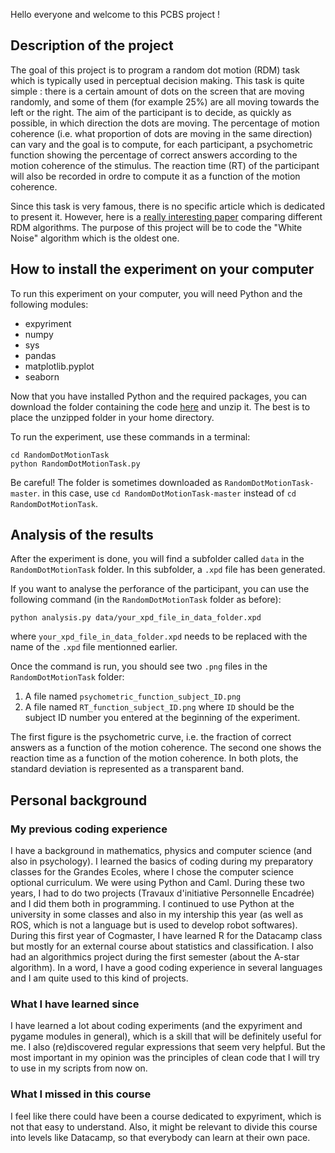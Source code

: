 Hello everyone and welcome to this PCBS project !

## Description of the project

The goal of this project is to program a random dot motion (RDM) task which is typically used in perceptual decision making.
This task is quite simple : there is a certain amount of dots on the screen that are moving randomly, and some of them (for example 25%) are all moving towards the left or the right. The aim of the participant is to decide, as quickly as possible, in which direction the dots are moving. 
The percentage of motion coherence (i.e. what proportion of dots are moving in the same direction) can vary and the goal is to compute, for each participant, a psychometric function showing the percentage of correct answers according to the motion coherence of the stimulus.
The reaction time (RT) of the participant will also be recorded in ordre to compute it as a function of the motion coherence. 

Since this task is very famous, there is no specific article which is dedicated to present it. However, here is a [really interesting paper](https://www.sciencedirect.com/science/article/pii/S004269890900100X) comparing different RDM algorithms. The purpose of this project will be to code the "White Noise" algorithm which is the oldest one.

## How to install the experiment on your computer

To run this experiment on your computer, you will need Python and the following modules:
* expyriment
* numpy
* sys
* pandas
* matplotlib.pyplot
* seaborn

Now that you have installed Python and the required packages, you can download the folder containing the code [here](http://github.com/julianemailly/RandomDotMotionTask/archive/refs/heads/master.zip) and unzip it. The best is to place the unzipped folder in your home directory.

To run the experiment, use these commands in a terminal:

```
cd RandomDotMotionTask
python RandomDotMotionTask.py
```

Be careful! The folder is sometimes downloaded as `RandomDotMotionTask-master`. in this case, use `cd RandomDotMotionTask-master` instead of `cd RandomDotMotionTask`. 

## Analysis of the results

After the experiment is done, you will find a subfolder called `data` in the `RandomDotMotionTask` folder. In this subfolder, a `.xpd` file has been generated.

If you want to analyse the perforance of the participant, you can use the following command (in the `RandomDotMotionTask` folder as before):

```
python analysis.py data/your_xpd_file_in_data_folder.xpd
```

where `your_xpd_file_in_data_folder.xpd` needs to be replaced with the name of the `.xpd` file mentionned earlier.

Once the command is run, you should see two `.png` files in the `RandomDotMotionTask` folder:
1. A file named `psychometric_function_subject_ID.png` 
2. A file named `RT_function_subject_ID.png`
where `ID` should be the subject ID number you entered at the beginning of the experiment.

The first figure is the psychometric curve, i.e. the fraction of correct answers as a function of the motion coherence. The second one shows the reaction time as a function of the motion coherence. In both plots, the standard deviation is represented as a transparent band.

## Personal background

### My previous coding experience

I have a background in mathematics, physics and computer science (and also in psychology). I learned the basics of coding during my preparatory classes for the Grandes Ecoles, where I chose the computer science optional curriculum. We were using Python and Caml. During these two years, I had to do two projects (Travaux d'initiative Personnelle Encadrée) and I did them both in programming. I continued to use Python at the university in some classes and also in my intership this year (as well as ROS, which is not a language but is used to develop robot softwares). During this first year of Cogmaster, I have learned R for the Datacamp class but mostly for an external course about statistics and classification. I also had an algorithmics project during the first semester  (about the A-star algorithm). In a word, I have a good coding experience in several languages and I am quite used to this kind of projects.

### What I have learned since

I have learned a lot about coding experiments (and the expyriment and pygame modules in general), which is a skill that will be definitely useful for me. I also (re)discovered regular expressions that seem very helpful. But the most important in my opinion was the principles of clean code that I will try to use in my scripts from now on.


### What I missed in this course

I feel like there could have been a course dedicated to expyriment, which is not that easy to understand. Also, it might be relevant to divide this course into levels like Datacamp, so that everybody can learn at their own pace.